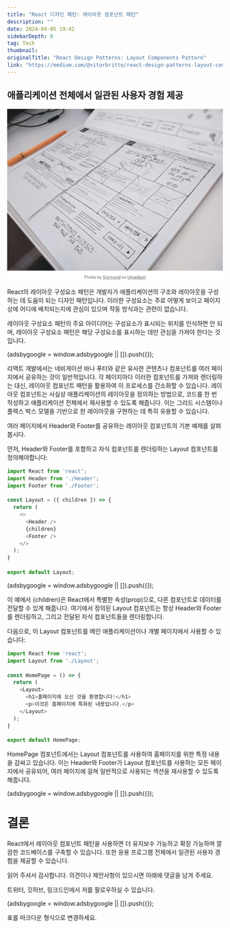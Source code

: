 ```yaml
---
title: "React 디자인 패턴: 레이아웃 컴포넌트 패턴"
description: ""
date: 2024-04-05 19:42
sidebarDepth: 0
tag: Tech
thumbnail: 
originalTitle: "React Design Patterns: Layout Components Pattern"
link: "https://medium.com/@vitorbritto/react-design-patterns-layout-components-pattern-455c98e0bf92"
---
```



## 애플리케이션 전체에서 일관된 사용자 경험 제공

![React Design Patterns Layout Components Pattern](./img/ReactDesignPatternsLayoutComponentsPattern_0.png)

React의 레이아웃 구성요소 패턴은 개발자가 애플리케이션의 구조와 레이아웃을 구성하는 데 도움이 되는 디자인 패턴입니다. 이러한 구성요소는 주로 어떻게 보이고 페이지 상에 어디에 배치되는지에 관심이 있으며 작동 방식과는 관련이 없습니다.

레이아웃 구성요소 패턴의 주요 아이디어는 구성요소가 표시되는 위치를 인식하면 안 되며, 레이아웃 구성요소 패턴은 해당 구성요소를 표시하는 데만 관심을 가져야 한다는 것입니다.

<!-- ui-log 수평형 -->
<ins class="adsbygoogle"
  style="display:block"
  data-ad-client="ca-pub-4877378276818686"
  data-ad-slot="9743150776"
  data-ad-format="auto"
  data-full-width-responsive="true"></ins>
<component is="script">
(adsbygoogle = window.adsbygoogle || []).push({});
</component>

리액트 개발에서는 네비게이션 바나 푸터와 같은 유사한 콘텐츠나 컴포넌트를 여러 페이지에서 공유하는 것이 일반적입니다. 각 페이지마다 이러한 컴포넌트를 가져와 렌더링하는 대신, 레이아웃 컴포넌트 패턴을 활용하여 이 프로세스를 간소화할 수 있습니다. 레이아웃 컴포넌트는 사실상 애플리케이션의 레이아웃을 정의하는 방법으로, 코드를 한 번 작성하고 애플리케이션 전체에서 재사용할 수 있도록 해줍니다. 이는 그리드 시스템이나 플렉스 박스 모델을 기반으로 한 레이아웃을 구현하는 데 특히 유용할 수 있습니다.

여러 페이지에서 Header와 Footer를 공유하는 레이아웃 컴포넌트의 기본 예제를 살펴봅시다.

먼저, Header와 Footer를 포함하고 자식 컴포넌트를 렌더링하는 Layout 컴포넌트를 정의해야합니다:

```js
import React from 'react';
import Header from './Header';
import Footer from './Footer';

const Layout = ({ children }) => {
  return (
    <>
      <Header />
      {children}
      <Footer />
    </>
  );
}

export default Layout;
```

<!-- ui-log 수평형 -->
<ins class="adsbygoogle"
  style="display:block"
  data-ad-client="ca-pub-4877378276818686"
  data-ad-slot="9743150776"
  data-ad-format="auto"
  data-full-width-responsive="true"></ins>
<component is="script">
(adsbygoogle = window.adsbygoogle || []).push({});
</component>

이 예에서 {children}은 React에서 특별한 속성(prop)으로, 다른 컴포넌트로 데이터를 전달할 수 있게 해줍니다. 여기에서 정의된 Layout 컴포넌트는 항상 Header와 Footer를 렌더링하고, 그리고 전달된 자식 컴포넌트들을 렌더링합니다.

다음으로, 이 Layout 컴포넌트를 메인 애플리케이션이나 개별 페이지에서 사용할 수 있습니다:

```js
import React from 'react';
import Layout from './Layout';

const HomePage = () => {
  return (
    <Layout>
      <h1>홈페이지에 오신 것을 환영합니다!</h1>
      <p>이것은 홈페이지에 특화된 내용입니다.</p>
    </Layout>
  );
}

export default HomePage;
```

HomePage 컴포넌트에서는 Layout 컴포넌트를 사용하여 홈페이지를 위한 특정 내용을 감싸고 있습니다. 이는 Header와 Footer가 Layout 컴포넌트를 사용하는 모든 페이지에서 공유되어, 여러 페이지에 걸쳐 일반적으로 사용되는 섹션을 재사용할 수 있도록 해줍니다.

<!-- ui-log 수평형 -->
<ins class="adsbygoogle"
  style="display:block"
  data-ad-client="ca-pub-4877378276818686"
  data-ad-slot="9743150776"
  data-ad-format="auto"
  data-full-width-responsive="true"></ins>
<component is="script">
(adsbygoogle = window.adsbygoogle || []).push({});
</component>

# 결론

React에서 레이아웃 컴포넌트 패턴을 사용하면 더 유지보수 가능하고 확장 가능하며 깔끔한 코드베이스를 구축할 수 있습니다. 또한 응용 프로그램 전체에서 일관된 사용자 경험을 제공할 수 있습니다.

읽어 주셔서 감사합니다. 의견이나 제안사항이 있으시면 아래에 댓글을 남겨 주세요.

트위터, 깃허브, 링크드인에서 저를 팔로우하실 수 있습니다.

<!-- ui-log 수평형 -->
<ins class="adsbygoogle"
  style="display:block"
  data-ad-client="ca-pub-4877378276818686"
  data-ad-slot="9743150776"
  data-ad-format="auto"
  data-full-width-responsive="true"></ins>
<component is="script">
(adsbygoogle = window.adsbygoogle || []).push({});
</component>

표를 마크다운 형식으로 변경하세요.